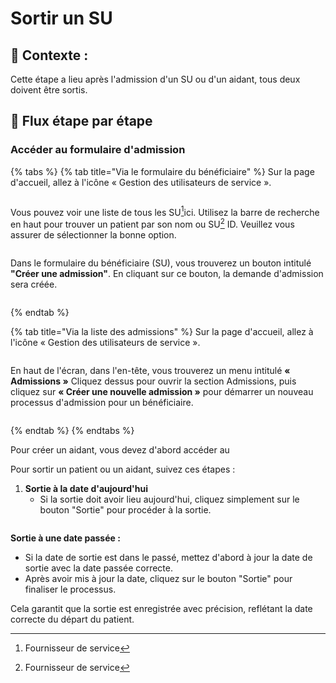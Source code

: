 # Sortir un SU

## **🧭** Contexte : <a href="#context" id="context"></a>

Cette étape a lieu après l'admission d'un SU ou d'un aidant, tous deux doivent être sortis.

## 🔄 Flux étape par étape

### Accéder au formulaire d'admission

{% tabs %}
{% tab title="Via le formulaire du bénéficiaire" %}
Sur la page d'accueil, allez à l'icône « Gestion des utilisateurs de service ».&#x20;

<figure><img src="https://2479359880-files.gitbook.io/~/files/v0/b/gitbook-x-prod.appspot.com/o/spaces%2FnTWGcVv7ikvz7HIC0Dby%2Fuploads%2FwgYqssYNXVtjPhYKKBCa%2Fimage.png?alt=media&#x26;token=e2aac634-e10d-49ba-b5c1-4b7793532432" alt=""><figcaption></figcaption></figure>

Vous pouvez voir une liste de tous les SU[^1]ici. Utilisez la barre de recherche en haut pour trouver un patient par son nom ou SU[^1] ID. Veuillez vous assurer de sélectionner la bonne option.

<figure><img src="https://2479359880-files.gitbook.io/~/files/v0/b/gitbook-x-prod.appspot.com/o/spaces%2FnTWGcVv7ikvz7HIC0Dby%2Fuploads%2FqXqX10GKFUpZ6yfM8R8Q%2Fimage.png?alt=media&#x26;token=05d8cde9-c530-457f-91aa-86e689d6282a" alt=""><figcaption></figcaption></figure>

Dans le formulaire du bénéficiaire (SU), vous trouverez un bouton intitulé **"Créer une admission"**. En cliquant sur ce bouton, la demande d'admission sera créée.

<figure><img src="https://2479359880-files.gitbook.io/~/files/v0/b/gitbook-x-prod.appspot.com/o/spaces%2FnTWGcVv7ikvz7HIC0Dby%2Fuploads%2FZj3cicxNAzv29gIQL1RW%2Fimage.png?alt=media&#x26;token=0a348d2d-0eb7-4b69-88a9-09eb85e0f6fc" alt=""><figcaption></figcaption></figure>
{% endtab %}

{% tab title="Via la liste des admissions" %}
Sur la page d'accueil, allez à l'icône « Gestion des utilisateurs de service ».&#x20;

<figure><img src="https://2479359880-files.gitbook.io/~/files/v0/b/gitbook-x-prod.appspot.com/o/spaces%2FnTWGcVv7ikvz7HIC0Dby%2Fuploads%2FwgYqssYNXVtjPhYKKBCa%2Fimage.png?alt=media&#x26;token=e2aac634-e10d-49ba-b5c1-4b7793532432" alt=""><figcaption></figcaption></figure>

En haut de l'écran, dans l'en-tête, vous trouverez un menu intitulé **« Admissions »** Cliquez dessus pour ouvrir la section Admissions, puis cliquez sur **« Créer une nouvelle admission »** pour démarrer un nouveau processus d'admission pour un bénéficiaire.

<figure><img src="https://2479359880-files.gitbook.io/~/files/v0/b/gitbook-x-prod.appspot.com/o/spaces%2FnTWGcVv7ikvz7HIC0Dby%2Fuploads%2F13XkdQUgmX7jzHOOd64y%2Fimage.png?alt=media&#x26;token=c2b62ba3-4b9b-44f4-86c7-91543c46fdfc" alt=""><figcaption></figcaption></figure>
{% endtab %}
{% endtabs %}

Pour créer un aidant, vous devez d'abord accéder au

Pour sortir un patient ou un aidant, suivez ces étapes :

1. **Sortie à la date d'aujourd'hui**
   * Si la sortie doit avoir lieu aujourd'hui, cliquez simplement sur le bouton "Sortie" pour procéder à la sortie.

<figure><img src="https://2479359880-files.gitbook.io/~/files/v0/b/gitbook-x-prod.appspot.com/o/spaces%2FnTWGcVv7ikvz7HIC0Dby%2Fuploads%2F9jj409bUI1ov6EsIInpQ%2Fimage.png?alt=media&#x26;token=9f4227dc-87e4-44c3-a3d8-3d6eefb31d10" alt=""><figcaption></figcaption></figure>

**Sortie à une date passée :**

* Si la date de sortie est dans le passé, mettez d'abord à jour la date de sortie avec la date passée correcte.
* Après avoir mis à jour la date, cliquez sur le bouton "Sortie" pour finaliser le processus.

Cela garantit que la sortie est enregistrée avec précision, reflétant la date correcte du départ du patient.

[^1]: Fournisseur de service
